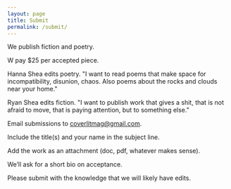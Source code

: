 ```yaml
---
layout: page
title: Submit
permalink: /submit/
---
```


We publish fiction and poetry.

W pay $25 per accepted piece.

Hanna Shea edits poetry. "I want to read poems that make space for incompatibility, disunion, chaos. Also poems about the rocks and clouds near your home."

Ryan Shea edits fiction. "I want to publish work that gives a shit, that is not afraid to move, that is paying attention, but to something else."

Email submissions to coverlitmag@gmail.com. 

Include the title(s) and your name in the subject line.

Add the work as an attachment (doc, pdf, whatever makes sense). 

We’ll ask for a short bio on acceptance. 

Please submit with the knowledge that we will likely have edits.
